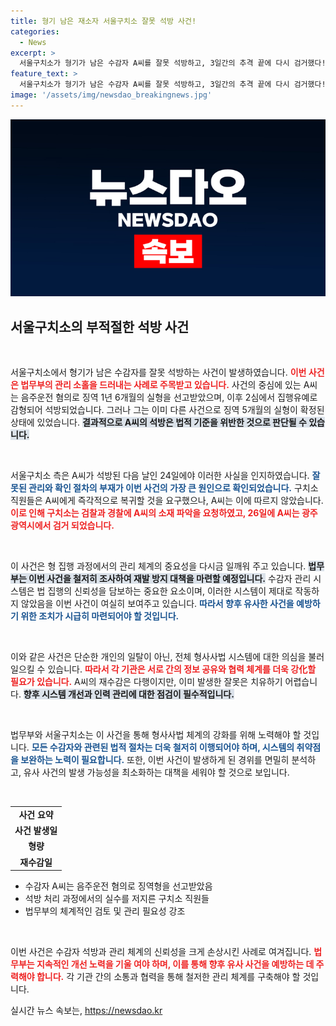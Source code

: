 ```yaml
---
title: 형기 남은 재소자 서울구치소 잘못 석방 사건!
categories:
  - News
excerpt: >
  서울구치소가 형기가 남은 수감자 A씨를 잘못 석방하고, 3일간의 추격 끝에 다시 검거했다! 충격적인 실수와 사건의 전말은? 클릭해 자세히 확인하세요!
feature_text: >
  서울구치소가 형기가 남은 수감자 A씨를 잘못 석방하고, 3일간의 추격 끝에 다시 검거했다! 충격적인 실수와 사건의 전말은? 클릭해 자세히 확인하세요!
image: '/assets/img/newsdao_breakingnews.jpg'
---
```


<p><img src="/assets/img/newsdao_breakingnews.jpg" alt="flaretime 속보" /></p>

<h2 data-ke-size="size26">서울구치소의 부적절한 석방 사건</h2>

<p data-ke-size="size16">&nbsp;</p>

<p>서울구치소에서 형기가 남은 수감자를 잘못 석방하는 사건이 발생하였습니다. <b><span style="color: #ee2323;">이번 사건은 법무부의 관리 소홀을 드러내는 사례로 주목받고 있습니다.</span></b> 사건의 중심에 있는 A씨는 음주운전 혐의로 징역 1년 6개월의 실형을 선고받았으며, 이후 2심에서 집행유예로 감형되어 석방되었습니다. 그러나 그는 이미 다른 사건으로 징역 5개월의 실형이 확정된 상태에 있었습니다. <b><span style="background-color: #21538527;">결과적으로 A씨의 석방은 법적 기준을 위반한 것으로 판단될 수 있습니다.</span></b></p>

<p data-ke-size="size16">&nbsp;</p>

<p>서울구치소 측은 A씨가 석방된 다음 날인 24일에야 이러한 사실을 인지하였습니다. <b><span style="color: #1a5490;">잘못된 관리와 확인 절차의 부재가 이번 사건의 가장 큰 원인으로 확인되었습니다.</span></b> 구치소 직원들은 A씨에게 즉각적으로 복귀할 것을 요구했으나, A씨는 이에 따르지 않았습니다. <b><span style="color: #ee2323;">이로 인해 구치소는 검찰과 경찰에 A씨의 소재 파악을 요청하였고, 26일에 A씨는 광주광역시에서 검거 되었습니다.</span></b> </p>

<p data-ke-size="size16">&nbsp;</p>

<p>이 사건은 형 집행 과정에서의 관리 체계의 중요성을 다시금 일깨워 주고 있습니다. <b><span style="background-color: #21538527;">법무부는 이번 사건을 철저히 조사하여 재발 방지 대책을 마련할 예정입니다.</span></b> 수감자 관리 시스템은 법 집행의 신뢰성을 담보하는 중요한 요소이며, 이러한 시스템이 제대로 작동하지 않았음을 이번 사건이 여실히 보여주고 있습니다. <b><span style="color: #1a5490;">따라서 향후 유사한 사건을 예방하기 위한 조치가 시급히 마련되어야 할 것입니다.</span></b></p>

<p data-ke-size="size16">&nbsp;</p>

<p>이와 같은 사건은 단순한 개인의 일탈이 아닌, 전체 형사사법 시스템에 대한 의심을 불러일으킬 수 있습니다. <b><span style="color: #ee2323;">따라서 각 기관은 서로 간의 정보 공유와 협력 체계를 더욱 강化할 필요가 있습니다.</span></b> A씨의 재수감은 다행이지만, 이미 발생한 잘못은 치유하기 어렵습니다. <b><span style="background-color: #21538527;">향후 시스템 개선과 인력 관리에 대한 점검이 필수적입니다.</span></b></p>

<p data-ke-size="size16">&nbsp;</p>

<p>법무부와 서울구치소는 이 사건을 통해 형사사법 체계의 강화를 위해 노력해야 할 것입니다. <b><span style="color: #1a5490;">모든 수감자와 관련된 법적 절차는 더욱 철저히 이행되어야 하며, 시스템의 취약점을 보완하는 노력이 필요합니다.</span></b> 또한, 이번 사건이 발생하게 된 경위를 면밀히 분석하고, 유사 사건의 발생 가능성을 최소화하는 대책을 세워야 할 것으로 보입니다.</p>

<p data-ke-size="size16">&nbsp;</p>

<table style="width:100%; border-collapse: collapse;">
    <tr>
        <td style="text-align: center; height: 17px;"><b>사건 요약</b></td>
    </tr>
    <tr>
        <td style="text-align: center; height: 17px;"><b>사건 발생일</b></td>
    </tr>
    <tr>
        <td style="text-align: center; height: 17px;"><b>형량</b></td>
    </tr>
    <tr>
        <td style="text-align: center; height: 17px;"><b>재수감일</b></td>
    </tr>
</table>

<ul>
    <li>수감자 A씨는 음주운전 혐의로 징역형을 선고받았음</li>
    <li>석방 처리 과정에서의 실수를 저지른 구치소 직원들</li>
    <li>법무부의 체계적인 검토 및 관리 필요성 강조</li>
</ul>

<p data-ke-size="size16">&nbsp;</p>

<p>이번 사건은 수감자 석방과 관리 체계의 신뢰성을 크게 손상시킨 사례로 여겨집니다. <b><span style="color: #ee2323;">법무부는 지속적인 개선 노력을 기울 여야 하며, 이를 통해 향후 유사 사건을 예방하는 데 주력해야 합니다.</span></b> 각 기관 간의 소통과 협력을 통해 철저한 관리 체계를 구축해야 할 것입니다.</p>
실시간 뉴스 속보는, <a href="https://newsdao.kr" rel="dofollow">https://newsdao.kr</a>


